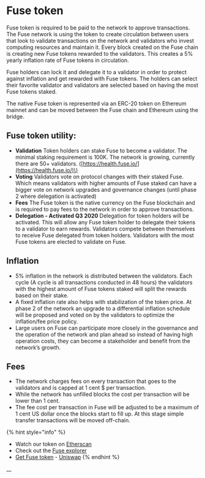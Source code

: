 # Fuse token

Fuse token is required to be paid to the network to approve transactions. The Fuse network is using the token to create circulation between users that look to validate transactions on the network and validators who invest computing resources and maintain it. Every block created on the Fuse chain is creating new Fuse tokens rewarded to the validators. This creates a 5% yearly inflation rate of Fuse tokens in circulation.

Fuse holders can lock it and delegate it to a validator in order to protect against inflation and get rewarded with Fuse tokens. The holders can select their favorite validator and validators are selected based on having the most Fuse tokens staked.

The native Fuse token is represented via an ERC-20 token on Ethereum mainnet and can be moved between the Fuse chain and Ethereum using the bridge.

## Fuse token utility:

* **Validation** Token holders can stake Fuse to become a validator. The minimal staking requirement is 100K. The network is growing, currently there are 50+ validators. \([https://health.fuse.io/](https://health.fuse.io/)\)
* **Voting** Validators vote on protocol changes with their staked Fuse. Which means validators with higher amounts of Fuse staked can have a bigger vote on network upgrades and governance changes \(until phase 2 where delegation is activated\)
* **Fees** The Fuse token is the native currency on the Fuse blockchain and is required to pay fees to the network in order to approve transactions.
* **Delegation - Activated Q3 2020** Delegation for token holders will be activated. This will allow any Fuse token holder to delegate their tokens to a validator to earn rewards. Validators compete between themselves to receive Fuse delegated from token holders. Validators with the most Fuse tokens are elected to validate on Fuse.

## **Inflation**

* 5% inflation in the network is distributed between the validators. Each cycle \(A cycle is all transactions conducted in 48 hours\) the validators with the highest amount of Fuse tokens staked will split the rewards based on their stake.
* A fixed inflation rate also helps with stabilization of the token price. At phase 2 of the network an upgrade to a differential inflation schedule will be proposed and voted on by the validators to optimize the inflation/fee price policy. 
* Large users on Fuse can participate more closely in the governance and the operation of the network and plan ahead so instead of having high operation costs, they can become a stakeholder and benefit from the network’s growth. 

## **Fees**

* The network charges fees on every transaction that goes to the validators and is capped at 1 cent $ per transaction.
* While the network has unfilled blocks the cost per transaction will be lower than 1 cent. 
* The fee cost per transaction in Fuse will be adjusted to be a maximum of 1 cent US dollar once the blocks start to fill up. At this stage simple transfer transactions will be moved off-chain.

{% hint style="info" %}
* Watch our token on [Etherscan](https://etherscan.io/token/0x970b9bb2c0444f5e81e9d0efb84c8ccdcdcaf84d)
* Check out the [Fuse explorer](https://explorer.fuse.io/)
* [Get Fuse token](https://uniswap.exchange/swap/0x970B9bB2C0444F5E81e9d0eFb84C8ccdcdcAf84d) - [Uniswap](https://uniswap.exchange/swap?outputCurrency=0x970B9bB2C0444F5E81e9d0eFb84C8ccdcdcAf84d)
{% endhint %}

\_\_

